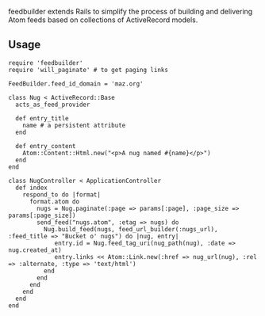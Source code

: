 feedbuilder extends Rails to simplify the process of building and delivering Atom feeds based on collections of ActiveRecord models.

## Usage

    require 'feedbuilder'
    require 'will_paginate' # to get paging links

    FeedBuilder.feed_id_domain = 'maz.org'

    class Nug < ActiveRecord::Base
      acts_as_feed_provider

      def entry_title
        name # a persistent attribute
      end

      def entry_content
        Atom::Content::Html.new("<p>A nug named #{name}</p>")
      end
    end

    class NugController < ApplicationController
      def index
        respond_to do |format|
          format.atom do
            nugs = Nug.paginate(:page => params[:page], :page_size => params[:page_size])
            send_feed("nugs.atom", :etag => nugs) do
              Nug.build_feed(nugs, feed_url_builder(:nugs_url), :feed_title => "Bucket o' nugs") do |nug, entry|
                 entry.id = Nug.feed_tag_uri(nug_path(nug), :date => nug.created_at)
                 entry.links << Atom::Link.new(:href => nug_url(nug), :rel => :alternate, :type => 'text/html')
              end
            end
          end
        end
      end
    end

